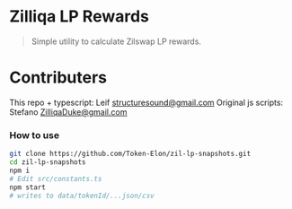 # Zilliqa LP Rewards

> Simple utility to calculate Zilswap LP rewards.

# Contributers

This repo + typescript: Leif <structuresound@gmail.com>
Original js scripts: Stefano <ZilliqaDuke@gmail.com>

### How to use

```bash
git clone https://github.com/Token-Elon/zil-lp-snapshots.git
cd zil-lp-snapshots
npm i
# Edit src/constants.ts
npm start
# writes to data/tokenId/...json/csv
```